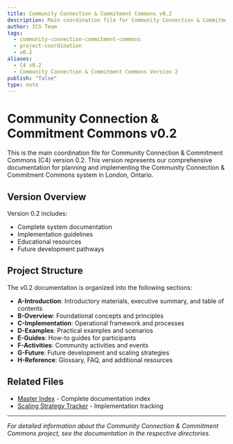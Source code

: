 ```yaml
---
title: Community Connection & Commitment Commons v0.2
description: Main coordination file for Community Connection & Commitment Commons version 0.2, containing overview and navigation to all v0.2 documentation
author: ICS Team
tags:
  - community-connection-commitment-commons
  - project-coordination
  - v0.2
aliases:
  - C4 v0.2
  - Community Connection & Commitment Commons Version 2
publish: "false"
type: note
---
```


# Community Connection & Commitment Commons v0.2

This is the main coordination file for Community Connection & Commitment Commons (C4) version 0.2. This version represents our comprehensive documentation for planning and implementing the Community Connection & Commitment Commons system in London, Ontario.

## Version Overview

Version 0.2 includes:
- Complete system documentation
- Implementation guidelines
- Educational resources
- Future development pathways

## Project Structure

The v0.2 documentation is organized into the following sections:

- **A-Introduction**: Introductory materials, executive summary, and table of contents
- **B-Overview**: Foundational concepts and principles
- **C-Implementation**: Operational framework and processes
- **D-Examples**: Practical examples and scenarios
- **E-Guides**: How-to guides for participants
- **F-Activities**: Community activities and events
- **G-Future**: Future development and scaling strategies
- **H-Reference**: Glossary, FAQ, and additional resources

## Related Files

- [Master Index](v0.2-master-index.md) - Complete documentation index
- [Scaling Strategy Tracker](scaling-strategy-tracker.md) - Implementation tracking

---

*For detailed information about the Community Connection & Commitment Commons project, see the documentation in the respective directories.*